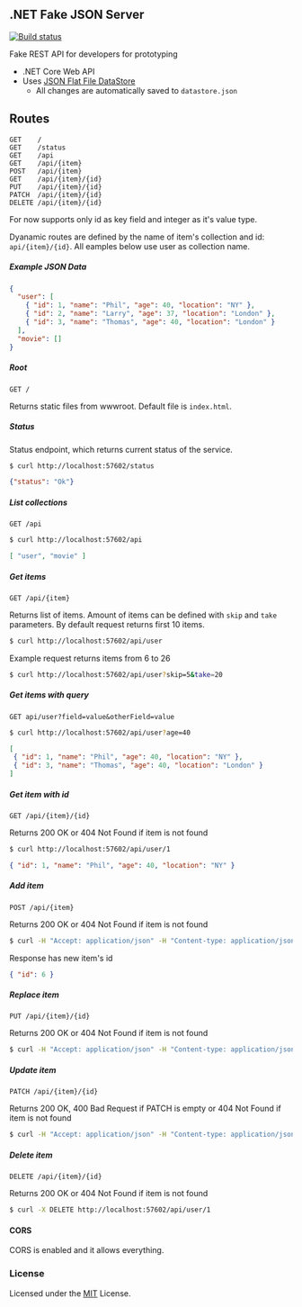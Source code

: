 .NET Fake JSON Server
--------------------------

[![Build status](https://ci.appveyor.com/api/projects/status/hacg7qupp5oxbct8?svg=true)](https://ci.appveyor.com/project/ttu/dotnet-fake-json-server)

Fake REST API for developers for prototyping
 
* .NET Core Web API
* Uses [JSON Flat File DataStore](https://github.com/ttu/json-flatfile-datastore)
  * All changes are automatically saved to `datastore.json`

## Routes

```
GET    /
GET    /status
GET    /api
GET    /api/{item}
POST   /api/{item}
GET    /api/{item}/{id}
PUT    /api/{item}/{id}
PATCH  /api/{item}/{id}
DELETE /api/{item}/{id}
```

For now supports only id as key field and integer as it's value type.

Dyanamic routes are defined by the name of item's collection and id: `api/{item}/{id}`. All eamples below use user as collection name.

##### Example JSON Data

```json
{
  "user": [
    { "id": 1, "name": "Phil", "age": 40, "location": "NY" },
    { "id": 2, "name": "Larry", "age": 37, "location": "London" },
    { "id": 3, "name": "Thomas", "age": 40, "location": "London" }
  ],
  "movie": []
}
```

##### Root

`GET /`

Returns static files from wwwroot. Default file is `index.html`.

##### Status

Status endpoint, which returns current status of the service.

```sh
$ curl http://localhost:57602/status
```
```json
{"status": "Ok"}
```

#####  List collections 

`GET /api`

```sh
$ curl http://localhost:57602/api
```

```json
[ "user", "movie" ]
```

##### Get items

`GET /api/{item}`

Returns list of items. Amount of items can be defined with `skip` and `take` parameters. By default request returns first 10 items. 
```sh
$ curl http://localhost:57602/api/user
```

Example request returns items from 6 to 26

```sh
$ curl http://localhost:57602/api/user?skip=5&take=20
```


##### Get items with query 

`GET api/user?field=value&otherField=value`

```sh
$ curl http://localhost:57602/api/user?age=40
```
```json
[ 
 { "id": 1, "name": "Phil", "age": 40, "location": "NY" },
 { "id": 3, "name": "Thomas", "age": 40, "location": "London" }
]
```

##### Get item with id 

`GET /api/{item}/{id}`

Returns 200 OK or 404 Not Found if item is not found

```sh
$ curl http://localhost:57602/api/user/1
```

```json
{ "id": 1, "name": "Phil", "age": 40, "location": "NY" }
```

##### Add item 

`POST /api/{item}`

Returns 200 OK or 404 Not Found if item is not found

```sh
$ curl -H "Accept: application/json" -H "Content-type: application/json" -X POST -d '{ "name": "Phil", "age": 40, "location": "NY" }' http://localhost:57602/api/user/
```
Response has new item's id

```json
{ "id": 6 }
```

##### Replace item 

`PUT /api/{item}/{id}`

Returns 200 OK or 404 Not Found if item is not found

```sh
$ curl -H "Accept: application/json" -H "Content-type: application/json" -X PUT -d '{ "name": "Roger", "age": 28, "location": "SF" }' http://localhost:57602/api/user/1
```

##### Update item 

`PATCH /api/{item}/{id}`

Returns 200 OK, 400 Bad Request if PATCH is empty or 404 Not Found if item is not found

```sh
$ curl -H "Accept: application/json" -H "Content-type: application/json" -X PATCH -d '{ "name": "Timmy" }' http://localhost:57602/api/user/1
```

##### Delete item 

`DELETE /api/{item}/{id}`

Returns 200 OK or 404 Not Found if item is not found

```sh
$ curl -X DELETE http://localhost:57602/api/user/1
```


#### CORS

CORS is enabled and it allows everything.

### License

Licensed under the [MIT](LICENSE) License.
